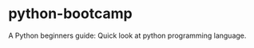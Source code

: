 python-bootcamp
===============

A Python beginners guide: Quick look at python programming language.
